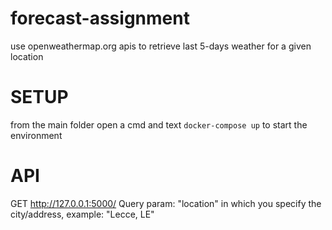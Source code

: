 # forecast-assignment
use openweathermap.org apis to retrieve last 5-days weather for a given location

# SETUP
from the main folder open a cmd and text ```docker-compose up``` to start the environment

# API
GET
http://127.0.0.1:5000/
Query param: "location" in which you specify the city/address, example: "Lecce, LE"
